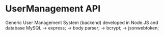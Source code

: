 # UserManagement API
Generic User Management System (backend) developed in Node.JS and database MySQL
-> express;
-> body parser;
-> bcrypt;
-> jsonwebtoken;
